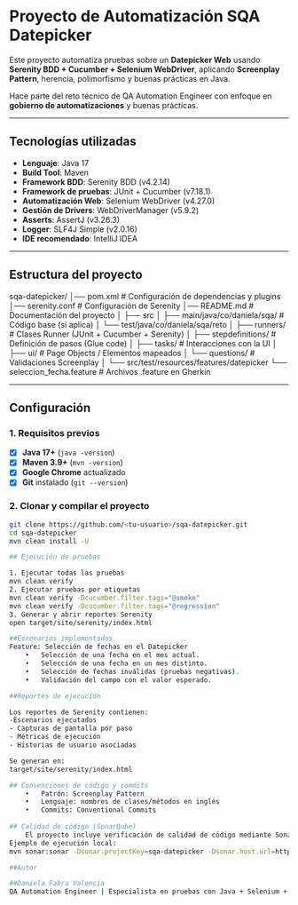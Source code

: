 # Proyecto de Automatización SQA Datepicker

Este proyecto automatiza pruebas sobre un **Datepicker Web** usando **Serenity BDD + Cucumber + Selenium WebDriver**, aplicando **Screenplay Pattern**, herencia, polimorfismo y buenas prácticas en Java.

Hace parte del reto técnico de QA Automation Engineer con enfoque en **gobierno de automatizaciones** y buenas prácticas.

---

## Tecnologías utilizadas

- **Lenguaje**: Java 17
- **Build Tool**: Maven
- **Framework BDD**: Serenity BDD (v4.2.14)
- **Framework de pruebas**: JUnit + Cucumber (v7.18.1)
- **Automatización Web**: Selenium WebDriver (v4.27.0)
- **Gestión de Drivers**: WebDriverManager (v5.9.2)
- **Asserts**: AssertJ (v3.26.3)
- **Logger**: SLF4J Simple (v2.0.16)
- **IDE recomendado**: IntelliJ IDEA

---

## Estructura del proyecto
sqa-datepicker/
│── pom.xml                     # Configuración de dependencias y plugins
│── serenity.conf               # Configuración de Serenity
│── README.md                   # Documentación del proyecto
│
├── src
│   ├── main/java/co/daniela/sqa/   # Código base (si aplica)
│   └── test/java/co/daniela/sqa/reto
│       ├── runners/               # Clases Runner (JUnit + Cucumber + Serenity)
│       ├── stepdefinitions/       # Definición de pasos (Glue code)
│       ├── tasks/                 # Interacciones con la UI
│       ├── ui/                    # Page Objects / Elementos mapeados
│       └── questions/             # Validaciones Screenplay
│
└── src/test/resources/features/datepicker
└── seleccion_fecha.feature    # Archivos .feature en Gherkin

---

## Configuración

### 1. Requisitos previos
- [x] **Java 17+** (`java -version`)
- [x] **Maven 3.9+** (`mvn -version`)
- [x] **Google Chrome** actualizado
- [x] **Git** instalado (`git --version`)

### 2. Clonar y compilar el proyecto
```bash
git clone https://github.com/<tu-usuario>/sqa-datepicker.git
cd sqa-datepicker
mvn clean install -U

## Ejecución de pruebas

1. Ejecutar todas las pruebas
mvn clean verify
2. Ejecutar pruebas por etiquetas
mvn clean verify -Dcucumber.filter.tags="@smoke"
mvn clean verify -Dcucumber.filter.tags="@regression"
3. Generar y abrir reportes Serenity
open target/site/serenity/index.html

##Escenarios implementados
Feature: Selección de fechas en el Datepicker
	•	Selección de una fecha en el mes actual.
	•	Selección de una fecha en un mes distinto.
	•	Selección de fechas inválidas (pruebas negativas).
	•	Validación del campo con el valor esperado.

##Reportes de ejecución

Los reportes de Serenity contienen:
-Escenarios ejecutados
- Capturas de pantalla por paso
- Métricas de ejecución
- Historias de usuario asociadas

Se generan en:
target/site/serenity/index.html

## Convenciones de código y commits
	•	Patrón: Screenplay Pattern
	•	Lenguaje: nombres de clases/métodos en inglés
	•	Commits: Conventional Commits
	
## Calidad de código (SonarQube)
	El proyecto incluye verificación de calidad de código mediante SonarQube.
Ejemplo de ejecución local:
mvn sonar:sonar -Dsonar.projectKey=sqa-datepicker -Dsonar.host.url=http://localhost:9000 -Dsonar.login=<token>

##Autor

##Daniela Fabra Valencia
QA Automation Engineer | Especialista en pruebas con Java + Selenium + Cucumber + Serenity